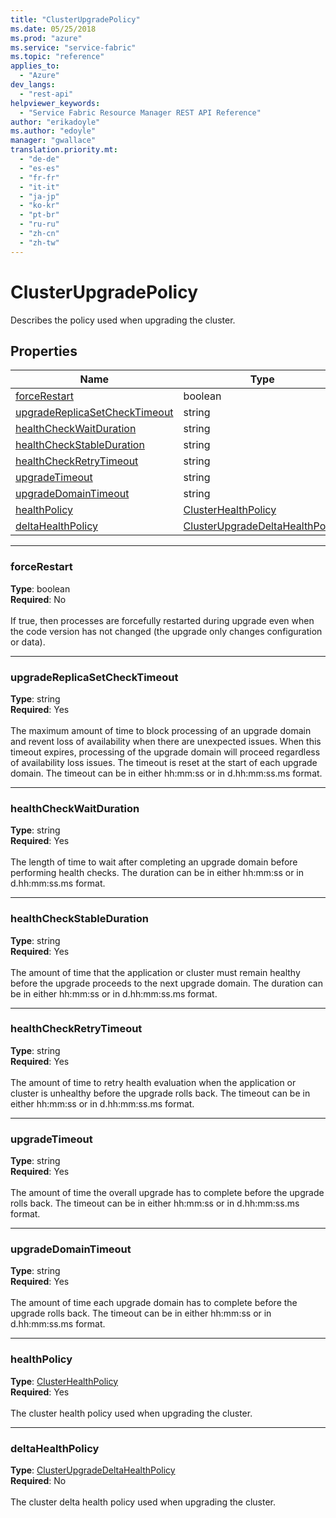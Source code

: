 ```yaml
---
title: "ClusterUpgradePolicy"
ms.date: 05/25/2018
ms.prod: "azure"
ms.service: "service-fabric"
ms.topic: "reference"
applies_to: 
  - "Azure"
dev_langs: 
  - "rest-api"
helpviewer_keywords: 
  - "Service Fabric Resource Manager REST API Reference"
author: "erikadoyle"
ms.author: "edoyle"
manager: "gwallace"
translation.priority.mt: 
  - "de-de"
  - "es-es"
  - "fr-fr"
  - "it-it"
  - "ja-jp"
  - "ko-kr"
  - "pt-br"
  - "ru-ru"
  - "zh-cn"
  - "zh-tw"
---
```

# ClusterUpgradePolicy

Describes the policy used when upgrading the cluster.

## Properties
| Name | Type | Required |
| --- | --- | --- |
| [forceRestart](#forcerestart) | boolean | No |
| [upgradeReplicaSetCheckTimeout](#upgradereplicasetchecktimeout) | string | Yes |
| [healthCheckWaitDuration](#healthcheckwaitduration) | string | Yes |
| [healthCheckStableDuration](#healthcheckstableduration) | string | Yes |
| [healthCheckRetryTimeout](#healthcheckretrytimeout) | string | Yes |
| [upgradeTimeout](#upgradetimeout) | string | Yes |
| [upgradeDomainTimeout](#upgradedomaintimeout) | string | Yes |
| [healthPolicy](#healthpolicy) | [ClusterHealthPolicy](sfrp-model-clusterhealthpolicy.md) | Yes |
| [deltaHealthPolicy](#deltahealthpolicy) | [ClusterUpgradeDeltaHealthPolicy](sfrp-model-clusterupgradedeltahealthpolicy.md) | No |

____
### forceRestart
__Type__: boolean <br/>
__Required__: No<br/>
<br/>
If true, then processes are forcefully restarted during upgrade even when the code version has not changed (the upgrade only changes configuration or data).

____
### upgradeReplicaSetCheckTimeout
__Type__: string <br/>
__Required__: Yes<br/>
<br/>
The maximum amount of time to block processing of an upgrade domain and revent loss of availability when there are unexpected issues. When this timeout expires, processing of the upgrade domain will proceed regardless of availability loss issues. The timeout is reset at the start of each upgrade domain. The timeout can be in either hh:mm:ss or in d.hh:mm:ss.ms format.

____
### healthCheckWaitDuration
__Type__: string <br/>
__Required__: Yes<br/>
<br/>
The length of time to wait after completing an upgrade domain before performing health checks. The duration can be in either hh:mm:ss or in d.hh:mm:ss.ms format.

____
### healthCheckStableDuration
__Type__: string <br/>
__Required__: Yes<br/>
<br/>
The amount of time that the application or cluster must remain healthy before the upgrade proceeds to the next upgrade domain. The duration can be in either hh:mm:ss or in d.hh:mm:ss.ms format.

____
### healthCheckRetryTimeout
__Type__: string <br/>
__Required__: Yes<br/>
<br/>
The amount of time to retry health evaluation when the application or cluster is unhealthy before the upgrade rolls back. The timeout can be in either hh:mm:ss or in d.hh:mm:ss.ms format.

____
### upgradeTimeout
__Type__: string <br/>
__Required__: Yes<br/>
<br/>
The amount of time the overall upgrade has to complete before the upgrade rolls back. The timeout can be in either hh:mm:ss or in d.hh:mm:ss.ms format.

____
### upgradeDomainTimeout
__Type__: string <br/>
__Required__: Yes<br/>
<br/>
The amount of time each upgrade domain has to complete before the upgrade rolls back. The timeout can be in either hh:mm:ss or in d.hh:mm:ss.ms format.

____
### healthPolicy
__Type__: [ClusterHealthPolicy](sfrp-model-clusterhealthpolicy.md) <br/>
__Required__: Yes<br/>
<br/>
The cluster health policy used when upgrading the cluster.

____
### deltaHealthPolicy
__Type__: [ClusterUpgradeDeltaHealthPolicy](sfrp-model-clusterupgradedeltahealthpolicy.md) <br/>
__Required__: No<br/>
<br/>
The cluster delta health policy used when upgrading the cluster.
